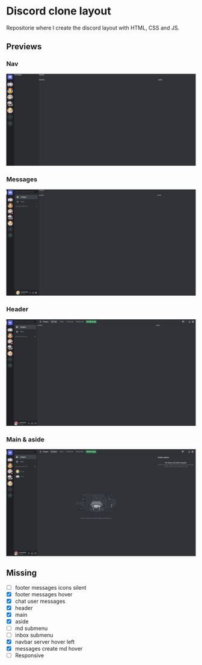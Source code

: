 # Discord clone layout

Repositorie where I create the discord layout with HTML, CSS and JS.

## Previews

### Nav

![Discord layout nav preview](./previews-gh/discord-layout-nav.png)

### Messages

![Discord layout messages preview](./previews-gh/discord-layout-messages.png)

### Header

![Discord layout header preview](./previews-gh/discord-layout-header.png)

### Main & aside

![Discord layout main aside preview](./previews-gh/discord-layout-main-aside.png)

## Missing

* [ ] footer messages icons silent
* [x] footer messages hover
* [x] chat user messages
* [x] header
* [x] main
* [x] aside
* [ ] md submenu
* [ ] inbox submenu
* [x] navbar server hover left
* [x] messages create md hover
* [ ] Responsive
